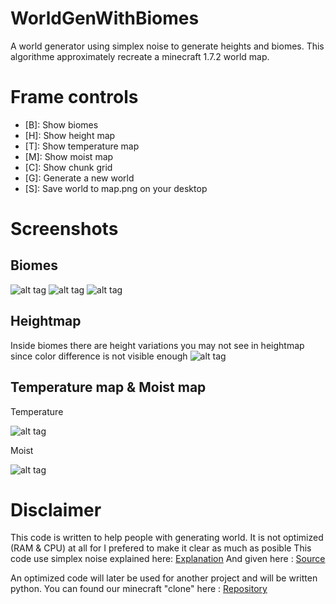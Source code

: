 # WorldGenWithBiomes
A world generator using simplex noise to generate heights and biomes.
This algorithme approximately recreate a minecraft 1.7.2 world map.

# Frame controls
* [B]: Show biomes
* [H]: Show height map
* [T]: Show temperature map
* [M]: Show moist map
* [C]: Show chunk grid
* [G]: Generate a new world
* [S]: Save world to map.png on your desktop

# Screenshots
## Biomes
![alt tag](https://github.com/valentin4311/WorldGenWithBiomes/blob/master/screenshots/biome-1.png)
![alt tag](https://github.com/valentin4311/WorldGenWithBiomes/blob/master/screenshots/biome-2.png)
![alt tag](https://github.com/valentin4311/WorldGenWithBiomes/blob/master/screenshots/biome-3.png)

## Heightmap

Inside biomes there are height variations you may not see in heightmap since color difference is not visible enough
![alt tag](https://github.com/valentin4311/WorldGenWithBiomes/blob/master/screenshots/heightmap-1.png)

## Temperature map & Moist map
Temperature

![alt tag](https://github.com/valentin4311/WorldGenWithBiomes/blob/master/screenshots/temperaturemap-1.png)

Moist

![alt tag](https://github.com/valentin4311/WorldGenWithBiomes/blob/master/screenshots/moistmap-1.png)

# Disclaimer
This code is written to help people with generating world. It is not optimized (RAM & CPU) at all for I prefered to make it clear as much as posible
This code use simplex noise explained here:
[Explanation](http://webstaff.itn.liu.se/~stegu/simplexnoise/simplexnoise.pdf)
And given here : 
[Source](http://weber.itn.liu.se/~stegu/simplexnoise/SimplexNoise.java)

An optimized code will later be used for another project and will be written python. You can found our minecraft "clone" here :
[Repository](https://github.com/DanAurea/Trisdanvalwen)
